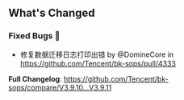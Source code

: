 ## What's Changed

### Fixed Bugs 👾
* 修复数据迁移日志打印出错 by @DomineCore in https://github.com/Tencent/bk-sops/pull/4333


**Full Changelog**: https://github.com/Tencent/bk-sops/compare/V3.9.10...V3.9.11